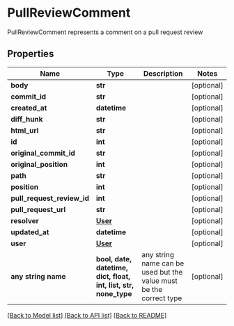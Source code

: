 # PullReviewComment

PullReviewComment represents a comment on a pull request review

## Properties
Name | Type | Description | Notes
------------ | ------------- | ------------- | -------------
**body** | **str** |  | [optional] 
**commit_id** | **str** |  | [optional] 
**created_at** | **datetime** |  | [optional] 
**diff_hunk** | **str** |  | [optional] 
**html_url** | **str** |  | [optional] 
**id** | **int** |  | [optional] 
**original_commit_id** | **str** |  | [optional] 
**original_position** | **int** |  | [optional] 
**path** | **str** |  | [optional] 
**position** | **int** |  | [optional] 
**pull_request_review_id** | **int** |  | [optional] 
**pull_request_url** | **str** |  | [optional] 
**resolver** | [**User**](User.md) |  | [optional] 
**updated_at** | **datetime** |  | [optional] 
**user** | [**User**](User.md) |  | [optional] 
**any string name** | **bool, date, datetime, dict, float, int, list, str, none_type** | any string name can be used but the value must be the correct type | [optional]

[[Back to Model list]](../README.md#documentation-for-models) [[Back to API list]](../README.md#documentation-for-api-endpoints) [[Back to README]](../README.md)


